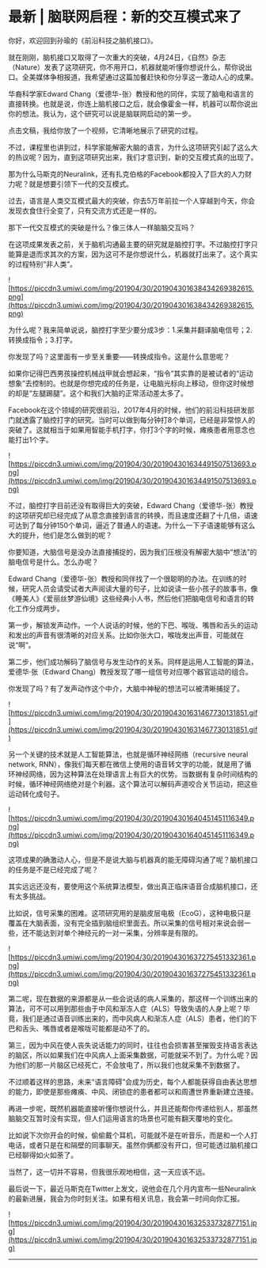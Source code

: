 # 最新 | 脑联网启程：新的交互模式来了

你好，欢迎回到孙瑜的《前沿科技之脑机接口》。

就在刚刚，脑机接口又取得了一次重大的突破，4月24日，《自然》杂志（Nature）发表了这项研究，你不用开口，机器就能听懂你想说什么，帮你说出口。全美媒体争相报道，我希望通过这篇加餐赶快和你分享这一激动人心的成果。

华裔科学家Edward Chang（爱德华-张）教授和他的同伴，实现了脑电和语言的直接转换。也就是说，你连上脑机接口之后，就会像霍金一样，机器可以帮你说出你的想法。我认为，这个研究可以说是脑联网启动的第一步。

点击文稿，我给你放了一个视频，它清晰地展示了研究的过程。

不过，课程里也讲到过，科学家能解密大脑的语言，为什么这项研究引起了这么大的热议呢？因为，直到这项研究出来，我们才意识到，新的交互模式真的出现了。

那为什么马斯克的Neuralink，还有扎克伯格的Facebook都投入了巨大的人力财力呢？就是想要引领下一代的交互模式。

过去，语言是人类交互模式最大的突破，你去5万年前拉一个人穿越到今天，你会发现衣食住行全变了，只有交流方式还是一样的。

那下一代交互模式的突破是什么？像三体人一样脑脑交互吗？

在这项成果发表之前，关于脑机沟通最主要的研究就是脑控打字。不过脑控打字只能算是退而求其次的方案，因为这可不是你想说什么，机器就打出来了。这个真实的过程特别“非人类”。

![https://piccdn3.umiwi.com/img/201904/30/201904301638434269382615.png](https://piccdn3.umiwi.com/img/201904/30/201904301638434269382615.png)

为什么呢？我来简单说说，脑控打字至少要分成3步：1.采集并翻译脑电信号；2.转换成指令；3.打字。

你发现了吗？这里面有一步至关重要——转换成指令。这是什么意思呢？

如果你记得巴西男孩操控机械战甲就会想起来，“指令”其实靠的是被试者的“运动想象”去控制的。也就是你想完成的任务是，让电脑光标向上移动，但你这时候想的却是“左腿踢腿”。这个和我们大脑的正常活动差太多了。

Facebook在这个领域的研究很前沿，2017年4月的时候，他们的前沿科技研发部门就透露了脑控打字的研究。当时可以做到每分钟打8个单词，已经是非常惊人的突破了。这就相当于如果用智能手机打字，你打3个字的时候，瘫痪患者用意念也能打出1个字。

![https://piccdn3.umiwi.com/img/201904/30/201904301634491507513693.png](https://piccdn3.umiwi.com/img/201904/30/201904301634491507513693.png)

不过，脑控打字目前还没有取得巨大的突破，Edward Chang（爱德华-张）教授的这项研究却已经完成了从意念直接到语言的转换，而且速度还翻了十几倍，语速可达到了每分钟150个单词，逼近了普通人的语速。为什么一下子语速能够有这么大的提升，他们是怎么做到的呢？

你要知道，大脑信号是没办法直接捕捉的，因为我们压根没有解密大脑中“想法”的脑电信号是什么。怎么办呢？

Edward Chang（爱德华-张）教授和同伴找了一个很聪明的办法。在训练的时候，研究人员会请受试者大声阅读大量的句子，比如说读一些小孩子的故事书，像《睡美人》《爱丽丝梦游仙境》这些经典小人书，然后他们把脑电信号和语言的转化工作分成两步。

第一步，解锁发声动作。一个人说话的时候，他的下巴、喉咙、嘴唇和舌头的运动和发出的声音有很清晰的对应关系。比如你张大口，喉咙发出声音，可能就在说“啊”。

第二步，他们成功解码了脑信号与发生动作的关系。同样是运用人工智能的算法，爱德华·张（Edward Chang）教授发现了哪一组信号对应哪个器官运动的组合。

你发现了吗？有了发声动作这个中介，大脑中神秘的想法可以被清晰捕捉了。

![https://piccdn3.umiwi.com/img/201904/30/201904301631467730131851.gif](https://piccdn3.umiwi.com/img/201904/30/201904301631467730131851.gif)

另一个关键的技术就是人工智能算法，也就是循环神经网络（recursive neural network, RNN），像我们每天都在微信上使用的语音转文字的功能，就是用了循环神经网络，因为这种算法在处理语言上有巨大的优势。当数据有复杂时间结构的时候，循环神经网络绝对是个利器。这个算法可以解码声道咬合关节运动，把这些运动转化成句子。

![https://piccdn3.umiwi.com/img/201904/30/201904301640451451116349.png](https://piccdn3.umiwi.com/img/201904/30/201904301640451451116349.png)

这项成果的确激动人心，但是不是说大脑与机器真的能无障碍沟通了呢？脑机接口的任务是不是已经完成了呢？

其实远远还没有，要使用这个系统算法模型，做出真正临床语音合成脑机接口，还有太多挑战。

比如说，信号采集的困难。这项研究用的是脑皮层电极（EcoG），这种电极只是覆盖在大脑表面，没有完全插到脑组织里面去。所以采集的信号相对来说会弱一些，还不能达到对单个神经元的一对一采集，分辨率是有限的。

![https://piccdn3.umiwi.com/img/201904/30/201904301637275451332361.png](https://piccdn3.umiwi.com/img/201904/30/201904301637275451332361.png)

第二呢，现在数据的来源都是从一些会说话的病人采集的，那这样一个训练出来的算法，可不可以用到那些由于中风和渐冻人症（ALS）导致失语的人身上呢？毕竟，我们是通过语音训练出来的，而中风病人和渐冻人症（ALS）患者，他们的下巴和舌头、嘴唇或者是喉咙可能都是动不了的。

第三，因为中风在使人丧失说话能力的同时，往往也会损害甚至摧毁支持语言表达的脑区，所以如果我们在中风病人上面采集数据，可能就采不到了。为什么呢？因为他们的那一片脑区已经死亡，不会放电了，所以我们也就采集不到数据了。

不过顺着这样的思路，未来“语言障碍”会成为历史，每个人都能获得自由表达思想的能力，即使是那些瘫痪、中风、闭锁症的患者都可以和周遭世界重新建立连接。

再进一步呢，既然机器能直接听懂你想说什么，并且还能帮你传递给别人，那虽然脑脑交互暂时没有实现，但人们运用语言的场景也可能有翻天覆地的变化。

比如说下次你开会的时候，偷偷戴个耳机，可能就不是在听音乐，而是和一个人打电话，或者只是在和隔壁的同事聊天。虽然你俩都没有开口，但可能透过脑机接口已经聊得如火如荼了。

当然了，这一切并不容易，但我很乐观地相信，这一天应该不远。

最后说一下，最近马斯克在Twitter上发文，说他会在几个月内宣布一些Neuralink的最新进展，我会为你时刻关注。如果有相关讯息，我会第一时间向你汇报。

![https://piccdn3.umiwi.com/img/201904/30/201904301632533732877151.jpg](https://piccdn3.umiwi.com/img/201904/30/201904301632533732877151.jpg)

---
